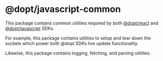 # @dopt/javascript-common

This package contains common utilities required by both [@dopt/react](https://www.npmjs.com/package/@dopt/react) and [@dopt/javascript](https://www.npmjs.com/package/@dopt/javascript) SDKs.

For example, this package contains utilities to setup and tear down the sockets which power both @dopt SDKs live update functionality.

Likewise, this package contains logging, fetching, and parsing utilities.
